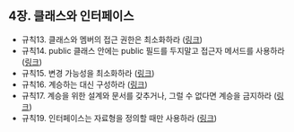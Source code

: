 ## 4장. 클래스와 인터페이스

- 규칙13. 클래스와 멤버의 접근 권한은 최소화하라 ([링크](rule13.md))
- 규칙14. public 클래스 안에는 public 필드를 두지말고 접근자 메서드를 사용하라 ([링크](rule14.md))
- 규칙15. 변경 가능성을 최소화하라 ([링크](rule15.md))
- 규칙16. 계승하는 대신 구성하라 ([링크](rule16.md))
- 규칙17. 계승을 위한 설계와 문서를 갖추거나, 그럴 수 없다면 계승을 금지하라 ([링크](rule17.md))
- 규칙19. 인터페이스는 자료형을 정의할 때만 사용하라 ([링크](rule19.md))
